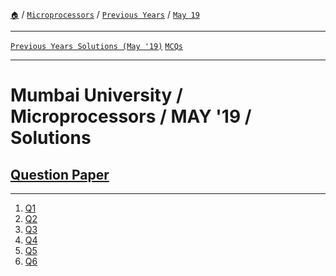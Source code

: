 [`🏠`](/) / [`Microprocessors`](/mp/) / [`Previous Years`](/mp/previous-years/) / [`May 19`](/mp/previous-years/may-19/)
 
<hr />

[`Previous Years Solutions (May '19)`](/mp/previous-years/may-19/) [`MCQs`](/mp/mcqs/)

<hr />

# Mumbai University / Microprocessors / MAY '19 / Solutions

## [Question Paper](https://links.sem5.tk/mp-m19)

<hr />

1. [Q1](/mp/previous-years/may-19/q1)
2. [Q2](/mp/previous-years/may-19/q2)
3. [Q3](/mp/previous-years/may-19/q3)
4. [Q4](/mp/previous-years/may-19/q4)
5. [Q5](/mp/previous-years/may-19/q5)
5. [Q6](/mp/previous-years/may-19/q6)
